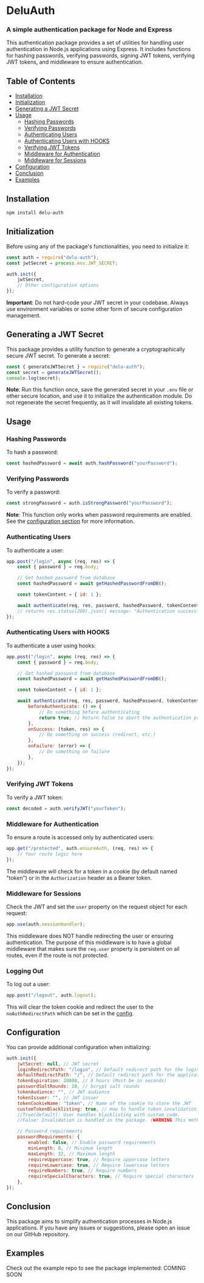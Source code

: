 # DeluAuth

### A simple authentication package for Node and Express

This authentication package provides a set of utilities for handling user authentication in Node.js applications using Express. It includes functions for hashing passwords, verifying passwords, signing JWT tokens, verifying JWT tokens, and middleware to ensure authentication.

## Table of Contents

- [Installation](#installation)
- [Initialization](#initialization)
- [Generating a JWT Secret](#generating-a-jwt-secret)
- [Usage](#usage)
  - [Hashing Passwords](#hashing-passwords)
  - [Verifying Passwords](#verifying-passwords)
  - [Authenticating Users](#authenticating-users)
  - [Authenticating Users with HOOKS](#authenticating-users-with-hooks)
  - [Verifying JWT Tokens](#verifying-jwt-tokens)
  - [Middleware for Authentication](#middleware-for-authentication)
  - [Middleware for Sessions](#middleware-for-sessions)
- [Configuration](#configuration)
- [Conclusion](#conclusion)
- [Examples](#examples)

## Installation

```zsh
npm install delu-auth
```

## Initialization

Before using any of the package's functionalities, you need to initialize it:

```javascript
const auth = require("delu-auth");
const jwtSecret = process.env.JWT_SECRET;

auth.init({
	jwtSecret,
	// Other configuration options
});
```

**Important**: Do not hard-code your JWT secret in your codebase. Always use environment variables or some other form of secure configuration management.

## Generating a JWT Secret

This package provides a utility function to generate a cryptographically secure JWT secret. To generate a secret:

```javascript
const { generateJWTSecret } = require("delu-auth");
const secret = generateJWTSecret();
console.log(secret);
```

**Note**: Run this function once, save the generated secret in your `.env` file or other secure location, and use it to initialize the authentication module. Do not regenerate the secret frequently, as it will invalidate all existing tokens.

## Usage

### Hashing Passwords

To hash a password:

```javascript
const hashedPassword = await auth.hashPassword("yourPassword");
```

### Verifying Passwords

To verify a password:

```javascript
const strongPassword = auth.isStrongPassword("yourPassword");
```

**Note**: This function only works when password requirements are enabled. See the [configuration section](#configuration) for more information.

### Authenticating Users

To authenticate a user:

```javascript
app.post("/login", async (req, res) => {
	const { password } = req.body;

	// Get hashed password from database
	const hashedPassword = await getHashedPasswordFromDB();

	const tokenContent = { id: 1 };

	await authenticate(req, res, password, hashedPassword, tokenContent);
	// returns res.status(200).json({ message: "Authentication successful" });
});
```

### Authenticating Users with HOOKS

To authenticate a user using hooks:

```javascript
app.post("/login", async (req, res) => {
	const { password } = req.body;

	// Get hashed password from database
	const hashedPassword = await getHashedPasswordFromDB();

	const tokenContent = { id: 1 };

	await authenticate(req, res, password, hashedPassword, tokenContent, {
		beforeAuthenticate: () => {
			// Do something before authenticating
			return true; // Return false to abort the authentication process
		},
		onSuccess: (token, res) => {
			// Do something on success (redirect, etc.)
		},
		onFailure: (error) => {
			// Do something on failure
		},
	});
});
```

### Verifying JWT Tokens

To verify a JWT token:

```javascript
const decoded = auth.verifyJWT("yourToken");
```

### Middleware for Authentication

To ensure a route is accessed only by authenticated users:

```javascript
app.get("/protected", auth.ensureAuth, (req, res) => {
	// Your route logic here
});
```

The middleware will check for a token in a cookie (by default named "token") or in the `Authorization` header as a Bearer token.

### Middleware for Sessions

Check the JWT and set the `user` property on the request object for each request:

```javascript
app.use(auth.sessionHandler);
```

This middleware does NOT handle redirecting the user or ensuring authentication. The purpose of this middleware is to have a global middleware that makes sure the `req.user` property is persistent on all routes, even if the route is not protected.

### Logging Out

To log out a user:

```javascript
app.post("/logout", auth.logout);
```

This will clear the token cookie and redirect the user to the `noAuthRedirectPath` which can be set in the [config](#configuration).

## Configuration

You can provide additional configuration when initializing:

```javascript
auth.init({
	jwtSecret: null, // JWT secret
	loginRedirectPath: "/login", // Default redirect path for the login route
	defaultRedirectPath: "/", // Default redirect path for the application
	tokenExpiration: 28800, // 8 hours (Must be in seconds)
	passwordSaltRounds: 10, // bcrypt salt rounds
	tokenAudience: "", // JWT audience
	tokenIssuer: "", // JWT issuer
	tokenCookieName: "token", // Name of the cookie to store the JWT
	customTokenBlacklisting: true, // How to handle token invalidation.
	//True(default): User handles blacklisting with custom code.
	//False: Invalidation is handled in the package. (WARNING This method might be the simplest but is not recommended for larger applications as the blacklisted tokens are stored in-memory)

	// Password requirements
	passwordRequirements: {
		enabled: false, // Enable password requirements
		minLength: 8, // Minimum length
		maxLength: 32, // Maximum length
		requireUppercase: true, // Require uppercase letters
		requireLowercase: true, // Require lowercase letters
		requireNumbers: true, // Require numbers
		requireSpecialCharacters: true, // Require special characters
	},
});
```

## Conclusion

This package aims to simplify authentication processes in Node.js applications. If you have any issues or suggestions, please open an issue on our GitHub repository.

## Examples

Check out the example repo to see the package implemented:
COMING SOON
